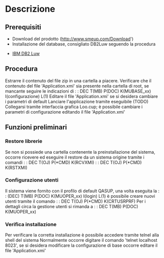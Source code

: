 # Descrizione

## Prerequisiti

* Download del prodotto (http://www.smeup.com/Download')
* Installazione del database, consigliato DB2Luw seguendo la procedura
- [IBM DB2 Luw](Sorgenti/DOC/TA/B£AMO/MUDBMS_12)

## Procedura

Estrarre il contenuto del file zip in una cartella a piacere.
Verificare che il contenuto del file 'Application.xmi' sia presente nella cartella di root, se mancante seguire le indicazioni di  :  : DEC T(MB) P(DOC) K(MUBASE_xx) I(configurazione) L(1)
Editare il file 'Application.xmi' se si desidera cambiare i parametri di default
Lanciare l'applicazione tramite eseguibile (TODO)
Collegarsi tramite interfaccia grafica Loo.cup; è possibile cambiare i parametri di configurazione editando il file 'Application.xmi'

## Funzioni preliminari

### Restore librerie
Se non si possiede una cartella contenente la preinstallazione del sistema, occorre ricevere ed eseguire il restore da un sistema origine  tramite i comandi
 :  : DEC T(OJ) P(*CMD) K(RCVXMI)
 :  : DEC T(OJ) P(*CMD) K(RSTXMI)

### Configurazione utenti
Il sistema viene fornito con il profilo di default QASUP, una volta eseguita la  :  : (DEC) T(MB) P(DOC) K(MUOPER_xx) I(login) L(1) è possibile creare nuovi utenti tramite il comando  :  : DEC T(OJ) P(*CMD) K(CRTUSRPRF)
Per i dettagli circa la gestione utenti si rimanda a  :  : DEC T(MB) P(DOC) K(MUOPER_xx)

### Verifica installazione
Per verificare la corretta installazione è possibile accedere tramite telnel alla shell del sistema
Normalmente occorre digitare il comando 'telnet localhost 8023', se si desidera modificare la configurazione di base occorre editare il file 'Application.xmi'


